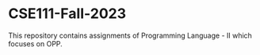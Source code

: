 # CSE111-Fall-2023
This repository contains assignments  of Programming Language - II which focuses on OPP. 
